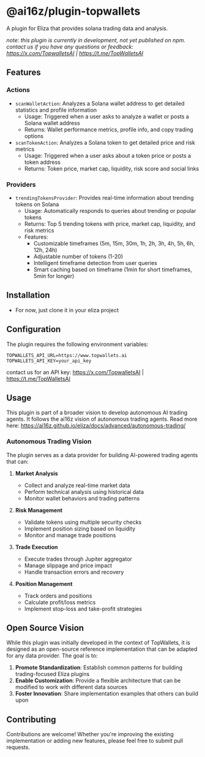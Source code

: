 # @ai16z/plugin-topwallets

A plugin for Eliza that provides solana trading data and analysis.

_note: this plugin is currently in development, not yet published on npm. contact us if you have any questions or feedback: https://x.com/TopwalletsAI | https://t.me/TopWalletsAI_

## Features

### Actions

- `scanWalletAction`: Analyzes a Solana wallet address to get detailed statistics and profile information
    - Usage: Triggered when a user asks to analyze a wallet or posts a Solana wallet address
    - Returns: Wallet performance metrics, profile info, and copy trading options
- `scanTokenAction`: Analyzes a Solana token to get detailed price and risk metrics
    - Usage: Triggered when a user asks about a token price or posts a token address
    - Returns: Token price, market cap, liquidity, risk score and social links

### Providers

- `trendingTokensProvider`: Provides real-time information about trending tokens on Solana
    - Usage: Automatically responds to queries about trending or popular tokens
    - Returns: Top 5 trending tokens with price, market cap, liquidity, and risk metrics
    - Features:
        - Customizable timeframes (5m, 15m, 30m, 1h, 2h, 3h, 4h, 5h, 6h, 12h, 24h)
        - Adjustable number of tokens (1-20)
        - Intelligent timeframe detection from user queries
        - Smart caching based on timeframe (1min for short timeframes, 5min for longer)

## Installation

- For now, just clone it in your eliza project

## Configuration

The plugin requires the following environment variables:

```env
TOPWALLETS_API_URL=https://www.topwallets.ai
TOPWALLETS_API_KEY=your_api_key
```

contact us for an API key: https://x.com/TopwalletsAI | https://t.me/TopWalletsAI

## Usage

This plugin is part of a broader vision to develop autonomous AI trading agents. It follows the ai16z vision of autonomous trading agents. Read more here: https://ai16z.github.io/eliza/docs/advanced/autonomous-trading/

### Autonomous Trading Vision

The plugin serves as a data provider for building AI-powered trading agents that can:

1. **Market Analysis**

    - Collect and analyze real-time market data
    - Perform technical analysis using historical data
    - Monitor wallet behaviors and trading patterns

2. **Risk Management**

    - Validate tokens using multiple security checks
    - Implement position sizing based on liquidity
    - Monitor and manage trade positions

3. **Trade Execution**

    - Execute trades through Jupiter aggregator
    - Manage slippage and price impact
    - Handle transaction errors and recovery

4. **Position Management**
    - Track orders and positions
    - Calculate profit/loss metrics
    - Implement stop-loss and take-profit strategies

## Open Source Vision

While this plugin was initially developed in the context of TopWallets, it is designed as an open-source reference implementation that can be adapted for any data provider. The goal is to:

1. **Promote Standardization**: Establish common patterns for building trading-focused Eliza plugins
2. **Enable Customization**: Provide a flexible architecture that can be modified to work with different data sources
3. **Foster Innovation**: Share implementation examples that others can build upon

## Contributing

Contributions are welcome! Whether you're improving the existing implementation or adding new features, please feel free to submit pull requests.
